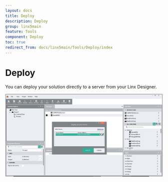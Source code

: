 ```yaml
---
layout: docs
title: Deploy
description: Deploy
group: linx5main
feature: Tools
component: Deploy
toc: true
redirect_from: docs/linx5main/Tools/Deploy/index
---
```

Deploy
======

You can deploy your solution directly to a server from your Linx
Designer.

![](deploy-view.jpg)
